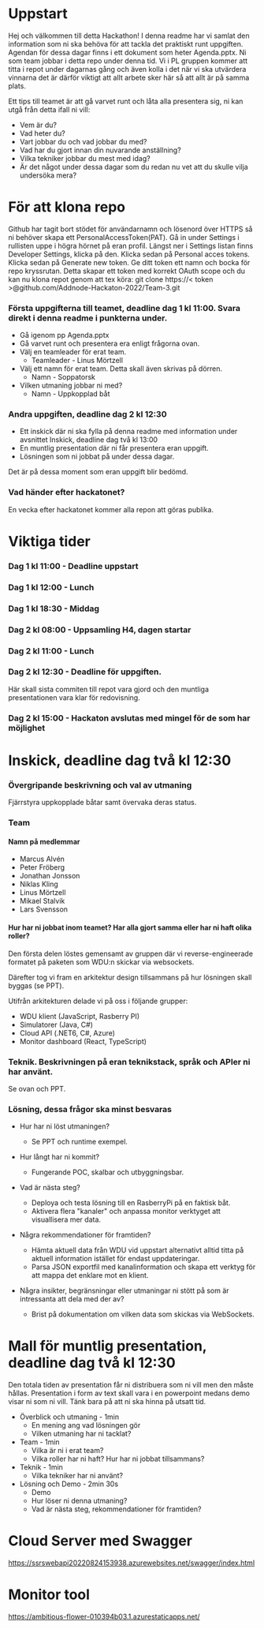 # Uppstart

Hej och välkommen till detta Hackathon! I denna readme har vi samlat den information som ni ska behöva för att tackla det praktiskt runt uppgiften.
Agendan för dessa dagar finns i ett dokument som heter Agenda.pptx.
Ni som team jobbar i detta repo under denna tid. Vi i PL gruppen kommer att titta i repot under dagarnas gång och även kolla i det när vi ska utvärdera vinnarna det är därför viktigt att allt arbete sker här så att allt är på samma plats.

Ett tips till teamet är att gå varvet runt och låta alla presentera sig, ni kan utgå från detta ifall ni vill:

- Vem är du?
- Vad heter du?
- Vart jobbar du och vad jobbar du med?
- Vad har du gjort innan din nuvarande anställning?
- Vilka tekniker jobbar du mest med idag?
- Är det något under dessa dagar som du redan nu vet att du skulle vilja undersöka mera?

# För att klona repo

Github har tagit bort stödet för användarnamn och lösenord över HTTPS så ni behöver skapa ett PersonalAccessToken(PAT).
Gå in under Settings i rullisten uppe i högra hörnet på eran profil. Längst ner i Settings listan finns Developer Settings, klicka på den. Klicka sedan på Personal acces tokens. Klicka sedan på Generate new token. Ge ditt token ett namn och bocka för repo kryssrutan.
Detta skapar ett token med korrekt OAuth scope och du kan nu klona repot genom att tex köra: git clone https://< token >@github.com/Addnode-Hackaton-2022/Team-3.git

### Första uppgifterna till teamet, deadline dag 1 kl 11:00. Svara direkt i denna readme i punkterna under.

- Gå igenom pp Agenda.pptx
- Gå varvet runt och presentera era enligt frågorna ovan.
- Välj en teamleader för erat team.
  - Teamleader - Linus Mörtzell
- Välj ett namn för erat team. Detta skall även skrivas på dörren.
  - Namn - Soppatorsk
- Vilken utmaning jobbar ni med?
  - Namn - Uppkopplad båt

### Andra uppgiften, deadline dag 2 kl 12:30

- Ett inskick där ni ska fylla på denna readme med information under avsnittet Inskick, deadline dag två kl 13:00
- En muntlig presentation där ni får presentera eran uppgift.
- Lösningen som ni jobbat på under dessa dagar.

Det är på dessa moment som eran uppgift blir bedömd.

### Vad händer efter hackatonet?

En vecka efter hackatonet kommer alla repon att göras publika.

# Viktiga tider

### Dag 1 kl 11:00 - Deadline uppstart

### Dag 1 kl 12:00 - Lunch

### Dag 1 kl 18:30 - Middag

### Dag 2 kl 08:00 - Uppsamling H4, dagen startar

### Dag 2 kl 11:00 - Lunch

### Dag 2 kl 12:30 - Deadline för uppgiften.

Här skall sista commiten till repot vara gjord och den muntliga presentationen vara klar för redovisning.

### Dag 2 kl 15:00 - Hackaton avslutas med mingel för de som har möjlighet

# Inskick, deadline dag två kl 12:30

### Övergripande beskrivning och val av utmaning

Fjärrstyra uppkopplade båtar samt övervaka deras status. 

### Team

#### Namn på medlemmar

- Marcus Alvén
- Peter Fröberg
- Jonathan Jonsson
- Niklas Kling
- Linus Mörtzell
- Mikael Stalvik
- Lars Svensson

#### Hur har ni jobbat inom teamet? Har alla gjort samma eller har ni haft olika roller?

Den första delen löstes gemensamt av gruppen där vi reverse-engineerade formatet på paketen som WDU:n skickar via websockets.

Därefter tog vi fram en arkitektur design tillsammans på hur lösningen skall byggas (se PPT).

Utifrån arkitekturen delade vi på oss i följande grupper:
- WDU klient (JavaScript, Rasberry PI)
- Simulatorer (Java, C#)
- Cloud API (.NET6, C#, Azure)
- Monitor dashboard (React, TypeScript)


### Teknik. Beskrivningen på eran teknikstack, språk och APIer ni har använt.

Se ovan och PPT.

### Lösning, dessa frågor ska minst besvaras

- Hur har ni löst utmaningen?
   - Se PPT och runtime exempel.

- Hur långt har ni kommit?
   - Fungerande POC, skalbar och utbyggningsbar.

- Vad är nästa steg?
   - Deploya och testa lösning till en RasberryPi på en faktisk båt.
   - Aktivera flera "kanaler" och anpassa monitor verktyget att visuallisera mer data.


- Några rekommendationer för framtiden?
   - Hämta aktuell data från WDU vid uppstart alternativt alltid titta på aktuell information istället för endast uppdateringar.
   - Parsa JSON exportfil med kanalinformation och skapa ett verktyg för att mappa det enklare mot en klient.

- Några insikter, begränsningar eller utmaningar ni stött på som är intressanta att dela med der av?
  -  Brist på dokumentation om vilken data som skickas via WebSockets.


# Mall för muntlig presentation, deadline dag två kl 12:30

Den totala tiden av presentation får ni distribuera som ni vill men den måste hållas. Presentation i form av text skall vara i en powerpoint medans demo visar ni som ni vill. Tänk bara på att ni ska hinna på utsatt tid.

- Överblick och utmaning - 1min
  - En mening ang vad lösningen gör
  - Vilken utmaning har ni tacklat?
- Team - 1min
  - Vilka är ni i erat team?
  - Vilka roller har ni haft? Hur har ni jobbat tillsammans?
- Teknik - 1min
  - Vilka tekniker har ni använt?
- Lösning och Demo - 2min 30s
  - Demo
  - Hur löser ni denna utmaning?
  - Vad är nästa steg, rekommendationer för framtiden?

# Cloud Server med Swagger 

https://ssrswebapi20220824153938.azurewebsites.net/swagger/index.html

# Monitor tool
https://ambitious-flower-010394b03.1.azurestaticapps.net/
